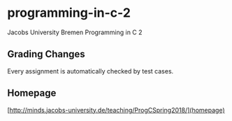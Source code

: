 # programming-in-c-2
Jacobs University Bremen Programming in C 2
## Grading Changes
Every assignment is automatically checked by test cases.
## Homepage
[http://minds.jacobs-university.de/teaching/ProgCSpring2018/](homepage)
